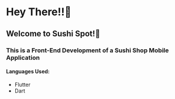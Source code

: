 <h1>Hey There!!🌝</h1>
<h2>Welcome to Sushi Spot!🍣</h2>
<h3>This is a Front-End Development of a Sushi Shop Mobile Application</h3>

<h4>Languages Used:</h4>
<ul>
  <li>Flutter</li>
  <li>Dart</li>
</ul>

